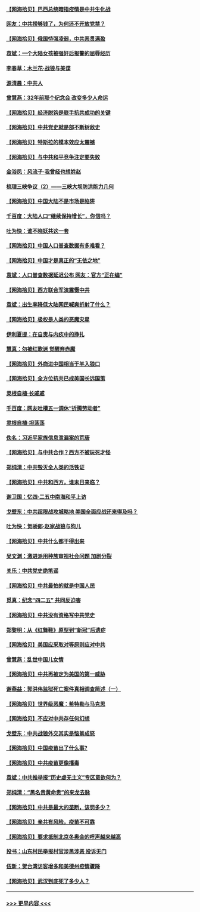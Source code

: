 #### [【网海拾贝】巴西总统暗指疫情是中共生化战](../pages/nsc993/n12938999.md?t=05121452) 
#### [网友：中共捞够钱了，为何还不开放党禁？](../pages/nsc993/n12938952.md?t=05121452) 
#### [【网海拾贝】俄国恃强凌弱，中共恶贯满盈](../pages/nsc993/n12936626.md?t=05121452) 
#### [袁斌：一个大陆女孩被强奸后报警的屈辱经历](../pages/nsc993/n12936547.md?t=05121452) 
#### [李春草：木兰花·战狼与美谍](../pages/nsc993/n12935995.md?t=05121452) 
#### [源清晨：中共人](../pages/nsc993/n12935589.md?t=05121452) 
#### [曾慧燕：32年前那个纪念会 改变多少人命运](../pages/nsc993/n12934233.md?t=05121452) 
#### [【网海拾贝】经济脱钩是联手抗共成功的关键](../pages/nsc993/n12934176.md?t=05121452) 
#### [【网海拾贝】中共党史就是部不断树敌史](../pages/nsc993/n12932844.md?t=05121452) 
#### [【网海拾贝】特斯拉的模本效应太震撼](../pages/nsc993/n12925626.md?t=05121452) 
#### [【网海拾贝】与中共和平竞争注定要失败](../pages/nsc993/n12923326.md?t=05121452) 
#### [金浴凤：风流子‧我曾经也想姓赵](../pages/nsc993/n12920911.md?t=05121452) 
#### [梳理三峡争议（2）——三峡大坝防洪能力几何](../pages/nsc993/n12920173.md?t=05121452) 
#### [【网海拾贝】中国大陆不是市场是陷阱](../pages/nsc993/n12920143.md?t=05121452) 
#### [千百度：大陆人口“继续保持增长”，你信吗？](../pages/nsc993/n12918946.md?t=05121452) 
#### [吐为快：谁不晓妖共这一套](../pages/nsc993/n12918941.md?t=05121452) 
#### [【网海拾贝】中国人口普查数据有多难看？](../pages/nsc993/n12917822.md?t=05121452) 
#### [【网海拾贝】中国才是真正的“无依之地”](../pages/nsc993/n12915845.md?t=05121452) 
#### [袁斌：人口普查数据延迟公布 网友：官方“正在编”](../pages/nsc993/n12915748.md?t=05121452) 
#### [【网海拾贝】西方联合军演震慑中共](../pages/nsc993/n12913466.md?t=05121452) 
#### [袁斌：出生率降低大陆网民喊爽折射了什么？](../pages/nsc993/n12913365.md?t=05121452) 
#### [【网海拾贝】极权是人类的恶魔灾星](../pages/nsc993/n12910697.md?t=05121452) 
#### [伊利夏提：在自责与内疚中的挣扎](../pages/nsc993/n12910493.md?t=05121452) 
#### [慧真：勿被红歌迷 觉醒弃赤魔](../pages/nsc993/n12910485.md?t=05121452) 
#### [【网海拾贝】外商进中国相当于羊入狼口](../pages/nsc993/n12908274.md?t=05121452) 
#### [【网海拾贝】全方位抗共已成美国长远国策](../pages/nsc993/n12906878.md?t=05121452) 
#### [灵根自植‧长戚戚](../pages/nsc993/n12905585.md?t=05121452) 
#### [千百度：网友吐槽五一调休“折腾劳动者”](../pages/nsc993/n12905934.md?t=05121452) 
#### [灵根自植‧坦荡荡](../pages/nsc993/n12905562.md?t=05121452) 
#### [佚名：习近平家族信息泄漏案的荒唐](../pages/nsc993/n12904705.md?t=05121452) 
#### [【网海拾贝】与中共合作？西方不被玩死才怪](../pages/nsc993/n12903873.md?t=05121452) 
#### [郑纯清：中共毁灭全人类的活铁证](../pages/nsc993/n12903785.md?t=05121452) 
#### [【网海拾贝】中共和西方，谁末日来临？](../pages/nsc993/n12903482.md?t=05121452) 
#### [谢卫国：忆四‧二五中南海和平上访](../pages/nsc993/n12902192.md?t=05121452) 
#### [戈壁东：中共超限战攻城略地 美国全面应战还来得及吗？](../pages/nsc993/n12902297.md?t=05121452) 
#### [吐为快：贺骄郎‧赵家战狼与狗儿](../pages/nsc993/n12902280.md?t=05121452) 
#### [【网海拾贝】中共什么都干得出来](../pages/nsc993/n12897500.md?t=05121452) 
#### [吴文渊：激进派用种族审视社会问题 加剧分裂](../pages/nsc993/n12893881.md?t=05121452) 
#### [关乐：中共党史绝笔谣](../pages/nsc993/n12897270.md?t=05121452) 
#### [【网海拾贝】中共最怕的就是中国人民](../pages/nsc993/n12894705.md?t=05121452) 
#### [觅真：纪念“四二五” 共同反迫害](../pages/nsc993/n12894553.md?t=05121452) 
#### [【网海拾贝】中共没有资格写中共党史](../pages/nsc993/n12892231.md?t=05121452) 
#### [郑黎明：从《红舞鞋》原型到“新冠”后遗症](../pages/nsc993/n12890469.md?t=05121452) 
#### [【网海拾贝】美国应采取对等原则应对中共](../pages/nsc993/n12889176.md?t=05121452) 
#### [曾慧燕：乱世中国儿女情](../pages/nsc993/n12887931.md?t=05121452) 
#### [【网海拾贝】中共再被定为美国的第一威胁](../pages/nsc993/n12887580.md?t=05121452) 
#### [谢燕益：郭洪伟监狱死亡案件真相调查简述（一）](../pages/nsc993/n12885648.md?t=05121452) 
#### [【网海拾贝】世界级恶魔：希特勒与马克思](../pages/nsc993/n12884062.md?t=05121452) 
#### [【网海拾贝】不应对中共存任何幻想](../pages/nsc993/n12881460.md?t=05121452) 
#### [戈壁东：中共战狼外交其实是恼羞成怒](../pages/nsc993/n12880392.md?t=05121452) 
#### [【网海拾贝】中国疫苗出了什么事?](../pages/nsc993/n12879124.md?t=05121452) 
#### [【网海拾贝】中共疫苗更像播毒](../pages/nsc993/n12876631.md?t=05121452) 
#### [袁斌：中共推举报“历史虚无主义”专区意欲何为？](../pages/nsc993/n12876530.md?t=05121452) 
#### [郑纯清：“黑名贵黄命贵”的来龙去脉](../pages/nsc993/n12875589.md?t=05121452) 
#### [【网海拾贝】中共是最大的垄断，该罚多少？](../pages/nsc993/n12874006.md?t=05121452) 
#### [【网海拾贝】亲共有风险，疫苗不可靠](../pages/nsc993/n12872224.md?t=05121452) 
#### [【网海拾贝】要求抵制北京冬奥会的呼声越来越高](../pages/nsc993/n12868962.md?t=05121452) 
#### [投书：山东村民举报村官涉黑涉恶 投诉无门](../pages/nsc993/n12869726.md?t=05121452) 
#### [伍新：贺台湾访客增多和美德州疫情骤降](../pages/nsc993/n12865651.md?t=05121452) 
#### [【网海拾贝】武汉到底死了多少人？](../pages/nsc993/n12863707.md?t=05121452) 

----
#### [ >>> 更早内容 <<< ](../indexes/nsc993-earlier.md)
